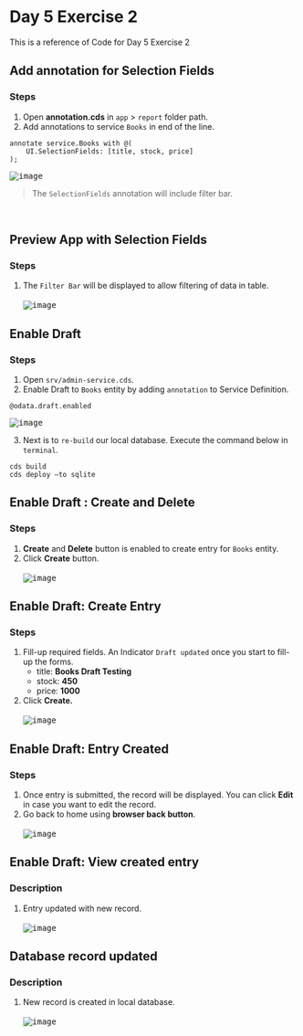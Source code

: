 # Day 5 Exercise 2
This is a reference of Code for Day 5 Exercise 2

## Add annotation for Selection Fields
### Steps
1. Open **annotation.cds** in `app` > `report` folder path. 
2. Add annotations to service `Books` in end of the line.
```cds
annotate service.Books with @(
    UI.SelectionFields: [title, stock, price]
);
```

<kbd> ![image](https://github.com/takaobaltazar/sap-capm-bookshop/assets/9301953/a9354357-8d59-47c4-9114-28da540f53b6) </kbd>
> The `SelectionFields` annotation will include filter bar.

<br>   

## Preview App with Selection Fields
### Steps
1. The `Filter Bar` will be displayed to allow filtering of data in table. <br>   
<kbd> ![image](https://github.com/takaobaltazar/sap-capm-bookshop/assets/9301953/1ad493b5-dbd9-454e-b2a9-0ffc1c339ec5) </kbd>

## Enable Draft
### Steps
1. Open `srv/admin-service.cds`.
2. Enable Draft to `Books` entity by adding `annotation` to Service Definition.
```cds
@odata.draft.enabled
```
<kbd> ![image](https://github.com/takaobaltazar/sap-capm-bookshop/assets/9301953/284f2e68-491f-42e8-99d0-3f9468778a3e) </kbd>

3. Next is to `re-build` our local database. Execute the command below in `terminal`.
```cds
cds build
cds deploy –to sqlite
```

## Enable Draft : Create and Delete
### Steps
1. **Create** and **Delete** button is enabled to create entry for `Books` entity.
2. Click **Create** button. <br>  
<kbd> ![image](https://github.com/takaobaltazar/sap-capm-bookshop/assets/9301953/101e2dc5-2c5d-4f60-944b-0ecb8632e2e8) </kbd>

## Enable Draft: Create Entry
### Steps
1. Fill-up required fields. An Indicator `Draft updated` once you start to fill-up the forms.
    - title: **Books Draft Testing**
    - stock: **450**
    - price: **1000**
3. Click **Create.** <br>   
<kbd> ![image](https://github.com/takaobaltazar/sap-capm-bookshop/assets/9301953/3e7e7160-8f94-4760-a029-8456f8047012) </kbd>

## Enable Draft: Entry Created
### Steps
1. Once entry is submitted, the record will be displayed. You can click **Edit** in case you want to edit the record.
2. Go back to home using **browser back button**.<br>    
<kbd> ![image](https://github.com/takaobaltazar/sap-capm-bookshop/assets/9301953/99b98763-a653-49f7-9601-c1b12eadd4ff) </kbd>

## Enable Draft: View created entry
### Description
1. Entry updated with new record. <br>   
<kbd> ![image](https://github.com/takaobaltazar/sap-capm-bookshop/assets/9301953/1a147e18-5696-418f-b16a-f59497831b60) </kbd>

## Database record updated
### Description
1. New record is created in local database. <br>   
<kbd> ![image](https://github.com/takaobaltazar/sap-capm-bookshop/assets/9301953/6c951429-4aaf-4b64-8b09-022af51aba2c) </kbd>
